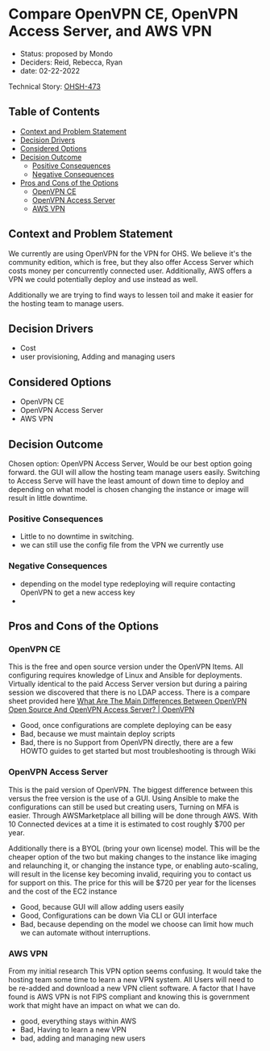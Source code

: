 # Compare OpenVPN CE, OpenVPN Access Server, and AWS VPN
<!-- Source: https://raw.githubusercontent.com/adr/madr/main/template/adr-template.md -->

* Status: proposed by Mondo
* Deciders: Reid, Rebecca, Ryan
* date: 02-22-2022

Technical Story: [OHSH-473](https://ocio-jira.acf.hhs.gov/browse/OHSH-473)

## Table of Contents

<!-- mdformat-toc start --slug=github --no-anchors --maxlevel=6 --minlevel=1 -->

* [Context and Problem Statement](#context-and-problem-statement)
* [Decision Drivers](#decision-drivers-)
* [Considered Options](#considered-options)
* [Decision Outcome](#decision-outcome)
  * [Positive Consequences](#positive-consequences-)
  * [Negative Consequences](#negative-consequences-)
* [Pros and Cons of the Options](#pros-and-cons-of-the-options-)
  * [OpenVPN CE](#OpenVPN-CE)
  * [OpenVPN Access Server](#OpenVPN-Access-Server)
  * [AWS VPN](#AWS-VPN)

<!-- Regenerate with "pre-commit run -a markdown-toc" -->


## Context and Problem Statement

We currently are using OpenVPN for the VPN for OHS. We believe it's the community edition, which is free, but they also offer Access Server which costs money per concurrently connected user. Additionally, AWS offers a VPN we could potentially deploy and use instead as well.

Additionally we are trying to find ways to lessen toil and make it easier for the hosting team to manage users.

## Decision Drivers

* Cost
* user provisioning, Adding and managing users

## Considered Options

* OpenVPN CE
* OpenVPN Access Server
* AWS VPN

## Decision Outcome

Chosen option: OpenVPN Access Server, Would be our best option going forward. the GUI will allow the hosting team manage users easily. Switching to Access Serve will have the least amount of down time to deploy and depending on what model is chosen changing the instance or image will result in little downtime.

### Positive Consequences

* Little to no downtime in switching.
* we can still use the config file from the VPN we currently use

### Negative Consequences

* depending on the model type redeploying will require contacting OpenVPN to get a new access key
*

## Pros and Cons of the Options

### OpenVPN CE

This is the free and open source version under the OpenVPN Items. All configuring requires knowledge of Linux and Ansible for deployments. Virtually identical to the paid Access Server version but during a pairing session we discovered that there is no LDAP access. There is a compare sheet provided here [What Are The Main Differences Between OpenVPN Open Source And OpenVPN Access Server? | OpenVPN](https://openvpn.net/faq/what-are-the-main-differences-between-openvpn-open-source-and-openvpn-access-server/)

* Good, once configurations are complete deploying can be easy
* Bad, because we must maintain deploy scripts
* Bad, there is no Support from OpenVPN directly, there are a few HOWTO guides to get started but most troubleshooting is through Wiki

### OpenVPN Access Server

This is the paid version of OpenVPN. The biggest difference between this versus the free version is the use of a GUI. Using Ansible to make the configurations can still be used but creating users, Turning on MFA is easier. Through AWSMarketplace all billing will be done through AWS. With 10 Connected devices at a time it is estimated to cost roughly $700 per year.

Additionally there is a BYOL (bring your own license) model. This will be the cheaper option of the two but making changes to the instance like imaging and relaunching it, or changing the instance type, or enabling auto-scaling, will result in the license key becoming invalid, requiring you to contact us for support on this. The price for this will be $720 per year for the licenses and the cost of the EC2 instance

* Good, because GUI will allow adding users easily
* Good, Configurations can be down Via CLI or GUI interface
* Bad, because depending on the model we choose can limit how much we can automate without interruptions.


### AWS VPN

From my initial research This VPN option seems confusing. It would take the hosting team some time to learn a new VPN system. All Users will need to be re-added and download a new VPN client software. A factor that I have found is AWS VPN is not FIPS compliant and knowing this is government work that might have an impact on what we can do.

* good, everything stays within AWS
* Bad, Having to learn a new VPN
* bad, adding and managing new users
